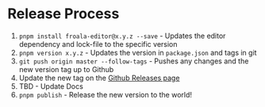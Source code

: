 # Release Process

1. `pnpm install froala-editor@x.y.z --save` - Updates the editor dependency and lock-file to the specific version
2. `pnpm version x.y.z` - Updates the version in `package.json` and tags in git
3. `git push origin master --follow-tags` - Pushes any changes and the new version tag up to Github
4. Update the new tag on the [Github Releases page](https://github.com/froala/ember-froala-editor/releases)
5. TBD - Update Docs
6. `pnpm publish` - Release the new version to the world!

